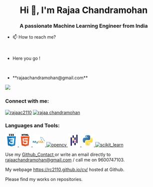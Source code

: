 <h1 align="center">Hi 👋, I'm Rajaa Chandramohan</h1>
<h3 align="center">A passionate Machine Learning Engineer from India</h3>
<ul>
  <li><p> 📫 How to reach me? </p></li>
  <p> &emsp;&emsp;&emsp;&emsp;<li>Here you go !</li> </p>
  <p> &emsp;&emsp;&emsp;&emsp;&emsp;&emsp;&emsp;<li>**rajaachandramohan@gmail.com** </p> </li>
</ul> 
<img src=“https://usagif.com/wp-content/uploads/2021/4fh5wi/welcome-7.gif” align=“right”>
<h3 align="left">Connect with me:</h3>
<p align="left">
<a href="https://twitter.com/rajaa2110/" target="blank"><img align="center" src="https://raw.githubusercontent.com/rahuldkjain/github-profile-readme-generator/master/src/images/icons/Social/twitter.svg" alt="rajaac2110" height="30" width="40" /></a>
<a href="https://www.linkedin.com/in/rajaa-c-42430a161/" target="blank"><img align="center" src="https://raw.githubusercontent.com/rahuldkjain/github-profile-readme-generator/master/src/images/icons/Social/linked-in-alt.svg" alt="rajaa chandramohan" height="30" width="40" /></a>
</p>

<h3 align="left">Languages and Tools:</h3>
<p align="left"> <a href="https://www.w3schools.com/css/" target="_blank" rel="noreferrer"> <img src="https://raw.githubusercontent.com/devicons/devicon/master/icons/css3/css3-original-wordmark.svg" alt="css3" width="40" height="40"/> </a> <a href="https://www.w3.org/html/" target="_blank" rel="noreferrer"> <img src="https://raw.githubusercontent.com/devicons/devicon/master/icons/html5/html5-original-wordmark.svg" alt="html5" width="40" height="40"/> </a> <a href="https://www.mysql.com/" target="_blank" rel="noreferrer"> <img src="https://raw.githubusercontent.com/devicons/devicon/master/icons/mysql/mysql-original-wordmark.svg" alt="mysql" width="40" height="40"/> </a> <a href="https://opencv.org/" target="_blank" rel="noreferrer"> <img src="https://www.vectorlogo.zone/logos/opencv/opencv-icon.svg" alt="opencv" width="40" height="40"/> </a> <a href="https://pandas.pydata.org/" target="_blank" rel="noreferrer"> <img src="https://raw.githubusercontent.com/devicons/devicon/2ae2a900d2f041da66e950e4d48052658d850630/icons/pandas/pandas-original.svg" alt="pandas" width="40" height="40"/> </a> <a href="https://www.python.org" target="_blank" rel="noreferrer"> <img src="https://raw.githubusercontent.com/devicons/devicon/master/icons/python/python-original.svg" alt="python" width="40" height="40"/> </a> <a href="https://scikit-learn.org/" target="_blank" rel="noreferrer"> <img src="https://upload.wikimedia.org/wikipedia/commons/0/05/Scikit_learn_logo_small.svg" alt="scikit_learn" width="40" height="40"/> </a> </p>

Use my <a href=https://rc2110.github.io/cv/contactme.html> Github_Contact </a> or write an email directly to rajaachandramohan@gmail.com / call me on 9600747103. 


My webpage https://rc2110.github.io/cv/ hosted at Github. <br>


Please find my works on repositories.

